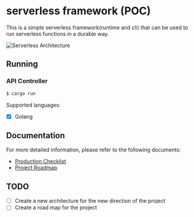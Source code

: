 # serverless framework (POC)

This is a simple serverless framework(runtime and cli) that can be used to run serverless functions in a durable way.


![Serverless Architecture](./asset/serverless.jpg "Architecture")

## Running

### API Controller
```sh
$ cargo run
```

Supported languages:

- [x] Golang

## Documentation

For more detailed information, please refer to the following documents:
- [Production Checklist](./production-checklist.md)
- [Project Roadmap](./roadmap.md)

## TODO
- [ ] Create a new architecture for the new direction of the project
- [ ] Create a road map for the project
